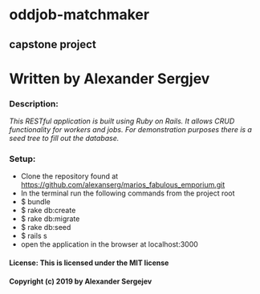 # oddjob-matchmaker
## capstone project
# Written by Alexander Sergjev

### Description:
_This RESTful application is built using Ruby on Rails. It allows CRUD functionality for workers and jobs. For demonstration purposes there is a seed tree to fill out the database._

### Setup:
* Clone the repository found at https://github.com/alexanserg/marios_fabulous_emporium.git
* In the terminal run the following commands from the project root
* $ bundle
* $ rake db:create
* $ rake db:migrate
* $ rake db:seed 
* $ rails s
* open the application in the browser at localhost:3000


#### License: This is licensed under the MIT license
#### Copyright (c) 2019 by Alexander Sergejev

